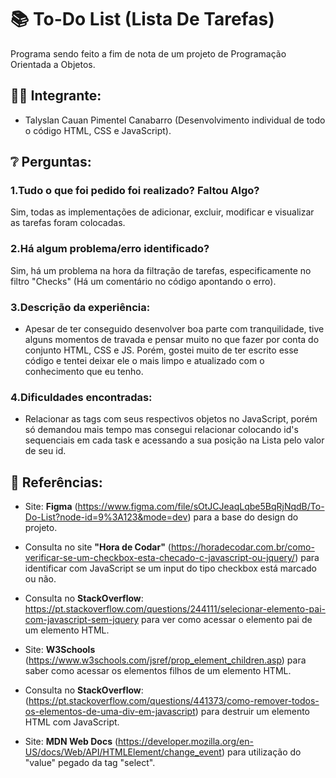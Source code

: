 # 📚 To-Do List (Lista De Tarefas)

Programa sendo feito a fim de nota de um projeto de Programação Orientada a Objetos.

## 👨‍🎓 Integrante:
- Talyslan Cauan Pimentel Canabarro
(Desenvolvimento individual de todo o código HTML, CSS e JavaScript).

## ❔ Perguntas:
### 1.Tudo o que foi pedido foi realizado? Faltou Algo?
Sim, todas as implementações de adicionar, excluir, modificar e visualizar as tarefas foram colocadas.

### 2.Há algum problema/erro identificado?
Sim, há um problema na hora da filtração de tarefas, especificamente no filtro "Checks" (Há um comentário no código apontando o erro).

### 3.Descrição da experiência:
- Apesar de ter conseguido desenvolver boa parte com tranquilidade, tive alguns momentos de travada e pensar muito no que fazer por conta do conjunto HTML, CSS e JS. Porém, gostei muito de ter escrito esse código e tentei deixar ele o mais limpo e atualizado com o conhecimento que eu tenho.

### 4.Dificuldades encontradas:
- Relacionar as tags com seus respectivos objetos no JavaScript, porém só demandou mais tempo mas consegui relacionar colocando id's sequenciais em cada task e acessando a sua posição na Lista pelo valor de seu id.

## 🔗 Referências:
- Site: <strong>Figma</strong> (<a href="https://www.figma.com/file/sOtJCJeaqLqbe5BqRjNqdB/To-Do-List?node-id=9%3A123&mode=dev" target="_blank">https://www.figma.com/file/sOtJCJeaqLqbe5BqRjNqdB/To-Do-List?node-id=9%3A123&mode=dev</a>) para a base do design do projeto.

- Consulta no site <strong>"Hora de Codar"</strong> (<a href="https://horadecodar.com.br/como-verificar-se-um-checkbox-esta-checado-c-javascript-ou-jquery/" target="_blank">https://horadecodar.com.br/como-verificar-se-um-checkbox-esta-checado-c-javascript-ou-jquery/</a>) para identificar com JavaScript se um input do tipo checkbox está marcado ou não.

- Consulta no <strong>StackOverflow</strong>: <a href="https://pt.stackoverflow.com/questions/244111/selecionar-elemento-pai-com-javascript-sem-jquery" target="_blank">https://pt.stackoverflow.com/questions/244111/selecionar-elemento-pai-com-javascript-sem-jquery</a> para ver como acessar o elemento pai de um elemento HTML.

- Site: <strong>W3Schools</strong> (<a href="https://www.w3schools.com/jsref/prop_element_children.asp" target="_blank">https://www.w3schools.com/jsref/prop_element_children.asp</a>) para saber como acessar os elementos filhos de um elemento HTML.

- Consulta no <strong>StackOverflow</strong>: (<a href="https://pt.stackoverflow.com/questions/441373/como-remover-todos-os-elementos-de-uma-div-em-javascript" target="_blank">https://pt.stackoverflow.com/questions/441373/como-remover-todos-os-elementos-de-uma-div-em-javascript</a>) para destruir um elemento HTML com JavaScript.

- Site: <strong>MDN Web Docs</strong> (<a href="https://developer.mozilla.org/en-US/docs/Web/API/HTMLElement/change_event">https://developer.mozilla.org/en-US/docs/Web/API/HTMLElement/change_event</a>) para utilização do "value" pegado da tag "select".